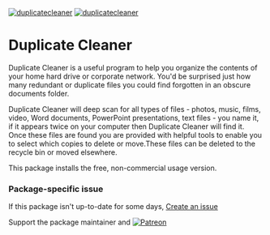 [![duplicatecleaner](https://img.shields.io/chocolatey/v/duplicatecleaner?color=green&label=duplicatecleaner)](https://chocolatey.org/packages/duplicatecleaner) [![duplicatecleaner](https://img.shields.io/chocolatey/dt/duplicatecleaner)](https://chocolatey.org/packages/duplicatecleaner)

# Duplicate Cleaner

Duplicate Cleaner is a useful program to help you organize the contents of your home hard drive or corporate network. You'd be surprised just how many redundant or duplicate files you could find forgotten in an obscure documents folder.

Duplicate Cleaner will deep scan for all types of files - photos, music, films, video, Word documents, PowerPoint presentations, text files - you name it, if it appears twice on your computer then Duplicate Cleaner will find it. Once these files are found you are provided with helpful tools to enable you to select which copies to delete or move.These files can be deleted to the recycle bin or moved elsewhere.

This package installs the free, non-commercial usage version.

### Package-specific issue

If this package isn't up-to-date for some days, [Create an issue](https://github.com/tunisiano187/Chocolatey-packages/issues/new/choose)

Support the package maintainer and [![Patreon](https://cdn.jsdelivr.net/gh/tunisiano187/Chocolatey-packages@d15c4e19c709e7148588d4523ffc6dd3cd3c7e5e/icons/patreon.png)](https://www.patreon.com/tunisiano)
